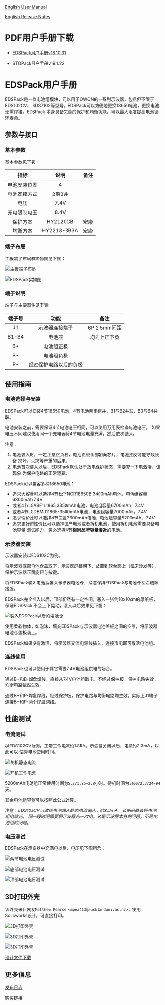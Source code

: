[English User Manual](UserManual_EN.md)

[English Release Notes](ReleaseNotes_EN.md)

# PDF用户手册下载

- [EDSPack用户手册v18.10.31](DOC/EDSPack用户手册v18.10.31.pdf)

- [STOPack用户手册v19.1.22](DOC/STOPack用户手册v19.1.22.pdf)

# EDSPack用户手册

EDSPack是一款电池组模块，可以用于OWON的一系列示波器，包括但不限于EDS102CV、
SDS7102等型号。EDSPack可以方便地更换18650电池，更换电池无需焊接。EDSPack
本身具备完善的保护和均衡功能，可以最大限度提高电池循环寿命。

## 参数与接口

### 基本参数

基本参数见下表：

|       指标   | 说明        | 备注  |
|:------------:|:-----------:|:-----:|
| 电池安装位置 | 4           |       |
| 电池连接方式 | 2串2并      |       |
| 电压         | 7.4V        |       |
| 充电限制电压 | 8.4V        |       |
| 保护方案     | HY2120CB    | 宏康  |
| 均衡方案     | HY2213-BB3A | 宏康  |

### 端子布局

主板端子布局和实物图见下图：

![主板端子布局](image/01-主板端子布局.png "主板端子布局")

![EDSPack实物图](image/09-EDSPack实物图.png "EDSPack实物图")

### 端子说明

端子与主要器件见下表:

|   端子号     | 功能                   | 备注         |
|:------------:|:----------------------:|:------------:|
| J1           | 示波器连接端子         | 6P 2.5mm间距 |
| B1-B4        | 电池座                 | 均为上正下负 |
| B+           | 电池组正极             |              |
| B-           | 电池组负极             |              |
| P-           | 经过保护电路以后的负极 |              |

## 使用指南

### 电池选择与安装

EDSPack可以安装4节18650电池，4节电池两串两并，B1与B2并联，B3与B4并联。

电池安装之前，需要保证4节电池电压相同，可以使用万用表检查电池电压。
如果电压不同建议使用同一个充电器将4节电池电量充满，然后依次装入。

注意：

 1. 电池装入时，一定注意正负极，电池正极全部朝向芯片，电池接反可能导致设备
    损坏，火灾等严重的后果。
 2. 电池首次装入以后，EDSPack默认处于放电保护状态，需要充一下电激活，该现象
    为保护电路的正常逻辑。

EDSPack可以兼容多种18650电池：

- 追求大容量可以选择4节松下NCR18650B 3400mAh电池，电池组容量6800mAh,7.4V
- 或者4节LGABF1L1865,3350mAh电池，电池组容量6700mAh，7.4V
- 或者4节LGDBMJ11865-3500mAh电池，电池组容量7000mAh，7.4V
- 追求性价比可以选择4节三星2600mAh电池，电池组容量5200mAh，7.4V
- 追求更好的性价比可以选择国产电池或者拆机电池，使用拆机电池需要具备电池容量
  测试能力，务必选择4节**相同品牌容量接近**的电池。

### 示波器安装

示波器安装以EDS102C为例。

将示波器底部电池仓盖取下，示波器屏幕朝下，放置到软台面上（如床沙发等），
保护示波器正面旋钮与按键。

将EDSPack装入电池后推入示波器电池仓，注意保持EDSPack与电池仓左右缝隙接近。

EDSPack完全推入以后，顶部仍然有一定空间，塞入一张约10x10cm的厚纸板，保证EDSPack
不会上下晃动，装入以后效果见下图：

![装入EDSPack以后的电池仓](image/03-装入EDSPack以后的电池仓.png "装入EDSPack以后的电池仓")

使用柔软物体，如泡沫，填充EDSPack与示波器电池盖板之间的空隙，将示波器电池仓盖板装上。

EDSPack如果没有激活，将示波器交流电源线插入，连接市电即可激活电池组。

### 连线使用

EDSPack也可以使用于其它需要7.4V电池组供电的场合。

通过B+和B-焊盘焊线，直接从7.4V电池组取电，不经过保护板，保护电路失效，
均衡电路依然生效。

通过B+和P-焊盘焊线，经过保护板，保护电路与均衡电路均生效。实际上J1端子
连接B+和P-两个焊盘网络。

## 性能测试

### 电流测试

以EDS102CV为例，正常工作电流约1.85A。示波器关闭以后，电流约2.3mA，以此可以
估算电池使用时间。

![关机静态电流](image/04-关机静态电流.png "关机静态电流")

![开机工作电流](image/05-开机工作电流.png "开机工作电流")

5200mAh电池组正常使用时间为`5.2/1.85=2.8`小时。待机时间为`5200/2.3/24=94`天。

其余电池组容量可以按照此公式计算。

注意：*EDS102CV示波器电池输入静态电流偏大，约2.3mA，长期闲置会将电池组电放光，
隔一段时间需要将示波器充一次电。这是示波器本身的问题，不是电池组的问题*。

### 电压测试

EDSPack在示波器中充满电以后，电压见下图所示：

![两节电池电压测试](image/06-两节电池电压测试.png "两节电池电压测试")

![底部电池电压测试](image/07-底部电池电压测试.png "底部电池电压测试")

![顶部电池电压测试](image/08-顶部电池电压测试.png "顶部电池电压测试")

## 3D打印外壳

该外壳来自网友`Matthew Pearce <mpea413@aucklanduni.ac.nz>`，使用Solicworks设计，可直接打印。

![3D打印外壳](OwonBatteryCase/Pictures/20191029_072656.jpg "3D打印外壳")

![3D打印外壳](OwonBatteryCase/Pictures/20191029_074358.jpg "3D打印外壳")

![3D打印外壳](OwonBatteryCase/Pictures/20191029_074707.jpg "3D打印外壳")

[设计文件下载](OwonBatteryCase)


## 更多信息

[发布日志](ReleaseNotes.md)

[购买链接](https://item.taobao.com/item.htm?spm=a1z10.1-c.w4004-9102396040.29.17d11e5fmlPS4n&id=522970098585)

